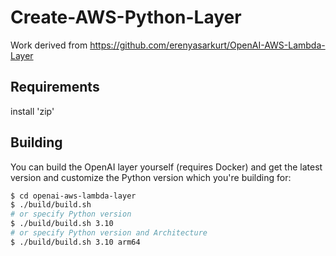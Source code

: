 # Create-AWS-Python-Layer

Work derived from https://github.com/erenyasarkurt/OpenAI-AWS-Lambda-Layer

## Requirements

install 'zip'

## Building

You can build the OpenAI layer yourself (requires Docker) and get the latest version and customize the Python version which you're building for:

```bash
$ cd openai-aws-lambda-layer
$ ./build/build.sh
# or specify Python version
$ ./build/build.sh 3.10
# or specify Python version and Architecture
$ ./build/build.sh 3.10 arm64
```

